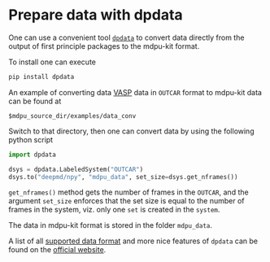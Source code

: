 # Prepare data with dpdata

One can use a convenient tool [`dpdata`](https://github.com/deepmodeling/dpdata) to convert data directly from the output of first principle packages to the mdpu-kit format.

To install one can execute
```bash
pip install dpdata
```

An example of converting data [VASP](https://www.vasp.at/) data in `OUTCAR` format to mdpu-kit data can be found at
```
$mdpu_source_dir/examples/data_conv
```

Switch to that directory, then one can convert data by using the following python script
```python
import dpdata

dsys = dpdata.LabeledSystem("OUTCAR")
dsys.to("deepmd/npy", "mdpu_data", set_size=dsys.get_nframes())
```

`get_nframes()` method gets the number of frames in the `OUTCAR`, and the argument `set_size` enforces that the set size is equal to the number of frames in the system, viz. only one `set` is created in the `system`.

The data in mdpu-kit format is stored in the folder `mdpu_data`.

A list of all [supported data format](https://github.com/deepmodeling/dpdata#load-data) and more nice features of `dpdata` can be found on the [official website](https://github.com/deepmodeling/dpdata).
